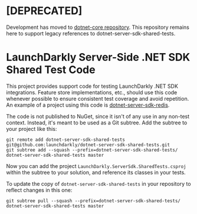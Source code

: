# [DEPRECATED]

Development has moved to [dotnet-core repository](https://github.com/launchdarkly/dotnet-core/tree/main/pkgs/shared/dotnet-server-sdk-shared-tests). This repository remains here to support legacy references to dotnet-server-sdk-shared-tests.

LaunchDarkly Server-Side .NET SDK Shared Test Code
==================================================

This project provides support code for testing LaunchDarkly .NET SDK integrations. Feature store implementations, etc., should use this code whenever possible to ensure consistent test coverage and avoid repetition. An example of a project using this code is [dotnet-server-sdk-redis](https://github.com/launchdarkly/dotnet-server-sdk-redis).

The code is not published to NuGet, since it isn't of any use in any non-test context. Instead, it's meant to be used as a Git subtree. Add the subtree to your project like this:

    git remote add dotnet-server-sdk-shared-tests git@github.com:launchdarkly/dotnet-server-sdk-shared-tests.git
    git subtree add --squash --prefix=dotnet-server-sdk-shared-tests/ dotnet-server-sdk-shared-tests master

Now you can add the project `LaunchDarkly.ServerSdk.SharedTests.csproj` within the subtree to your solution, and reference its classes in your tests.

To update the copy of `dotnet-server-sdk-shared-tests` in your repository to reflect changes in this one:

    git subtree pull --squash --prefix=dotnet-server-sdk-shared-tests/ dotnet-server-sdk-shared-tests master
